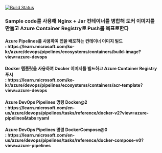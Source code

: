 [![Build Status](https://dev.azure.com/nodamen-dev/GitHub-Pipelines-Java-Docker/_apis/build/status/nodamen2017.pipelines-java-docker%20(2)?branchName=main)](https://dev.azure.com/nodamen-dev/GitHub-Pipelines-Java-Docker/_build/latest?definitionId=6&branchName=main)

### Sample code를 사용해 Nginx + Jar 컨테이너를 병합해 도커 이미지를 만들고 Azure Container Registry로 Push를 목표로한다

<p>
    <h4>Azure Pipelines를 사용하여 앱을 배포하는 컨테이너 이미지 빌드<br>
    : https://learn.microsoft.com/ko-kr/azure/devops/pipelines/ecosystems/containers/build-image?view=azure-devops</h4>
</p>

<p>
    <h4>Docker 템플릿을 사용하여 Docker 이미지를 빌드하고 Azure Container Registry 푸시<br>
    : https://learn.microsoft.com/ko-kr/azure/devops/pipelines/ecosystems/containers/acr-template?view=azure-devops</h4>
</p>

<p>
    <h4>Azure DevOps Pipelines 명령 Docker@2<br>
    : https://learn.microsoft.com/en-us/azure/devops/pipelines/tasks/reference/docker-v2?view=azure-pipelines&tabs=yaml</h4>
</p>

<p>
    <h4>Azure DevOps Pipelines 명령 DockerCompose@0<br>
    : https://learn.microsoft.com/en-us/azure/devops/pipelines/tasks/reference/docker-compose-v0?view=azure-pipelines</h4>
</p>
